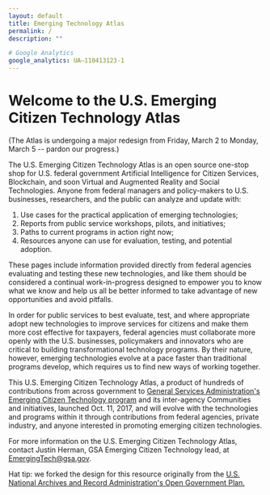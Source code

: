 ```yaml
---
layout: default
title: Emerging Technology Atlas
permalink: /
description: ""

# Google Analytics
google_analytics: UA—110413123-1
---
```



# Welcome to the U.S. Emerging Citizen Technology Atlas

(The Atlas is undergoing a major redesign from Friday, March 2 to Monday, March 5 -- pardon our progress.)

The U.S. Emerging Citizen Technology Atlas is an open source one-stop shop for U.S. federal government Artificial Intelligence for Citizen Services, Blockchain, and soon Virtual and Augmented Reality and Social Technologies. Anyone from federal managers and policy-makers to U.S. businesses, researchers, and the public can analyze and update with:

1. Use cases for the practical application of emerging technologies;
2. Reports from public service workshops, pilots, and initiatives;
3. Paths to current programs in action right now;
4. Resources anyone can use for evaluation, testing, and potential adoption.

These pages include information provided directly from federal agencies evaluating and testing these new technologies, and like them should be considered a continual work-in-progress designed to empower you to know what we know and help us all be better informed to take advantage of new opportunities and avoid pitfalls.

In order for public services to best evaluate, test, and where appropriate adopt new technologies to improve services for citizens and make them more cost effective for taxpayers, federal agencies must collaborate more openly with the U.S. businesses, policymakers and innovators who are critical to building transformational technology programs. By their nature, however, emerging technologies evolve at a pace faster than traditional programs develop, which requires us to find new ways of working together.

This U.S. Emerging Citizen Technology Atlas, a product of hundreds of contributions from across government to <a href="https://www.gsa.gov/technology/government-it-initiatives/emerging-citizen-technology">General Services Administration's Emerging Citizen Technology program</a> and its inter-agency Communities and initiatives, launched Oct. 11, 2017, and will evolve with the technologies and programs within it through contributions from federal agencies, private industry, and anyone interested in promoting emerging citizen technologies.

For more information on the U.S. Emerging Citizen Technology Atlas, contact Justin Herman, GSA Emerging Citizen Technology lead, at EmergingTech@gsa.gov.

Hat tip: we forked the design for this resource originally from the <a href="https://usnationalarchives.github.io/opengovplan/">U.S. National Archives and Record Administration's Open Government Plan.</a>
